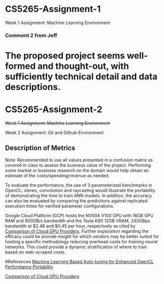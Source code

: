 # CS5265-Assignment-1
Week 1 Assignment: Machine Learning Environment

### Comment 2 from Jeff
The proposed project seems well-formed and thought-out, with sufficiently technical detail and data descriptions.
=======
# CS5265-Assignment-2
~~Week 1 Assignment: Machine Learning Environment~~

Week 2 Assignment: Git and Github Environment

## Description of Metrics
Note: Recommended to use all values presented in a confusion matrix 
as covered in class to assess the business value of the project.
Performing some market or business research on the domain would help 
obtain an estimate of the costs/spending/revenue as needed.

To evaluate the performance, the use of 3 parameterized benchmarks in OpenCL:
stereo, convolution and raycasting would illustrate the portability of 
demonstrating the time to train ANN models. In addition, the accuracy can also
be evaluated by comparing the predictions against replicated execution times
for verified parameter configurations.

Google Cloud Platform (GCP) hosts the NVIDIA V100 GPU with 16GB GPU RAM and 900GB/s bandwidth 
and the Tesla K80 12GB VRAM, 240GBps bandwidth at $2.48 and $0.45 per hour, 
respectively as cited by [Comparison of Cloud GPU Providers](https://thechief.io/c/editorial/comparison-cloud-gpu-providers/).
Further exploration regarding the efficacy could be provide insight for which vendors
may be better suited for hosting a specific methodology reducing overhead costs for training neural networks.
This could provide a dynamic stratification of where to train based on web-scraped costs.

#References
[Machine Learning Based Auto-tuning for
Enhanced OpenCL Performance Portability](https://arxiv.org/pdf/1506.00842.pdf)

[Comparison of Cloud GPU Providers](https://thechief.io/c/editorial/comparison-cloud-gpu-providers/)
